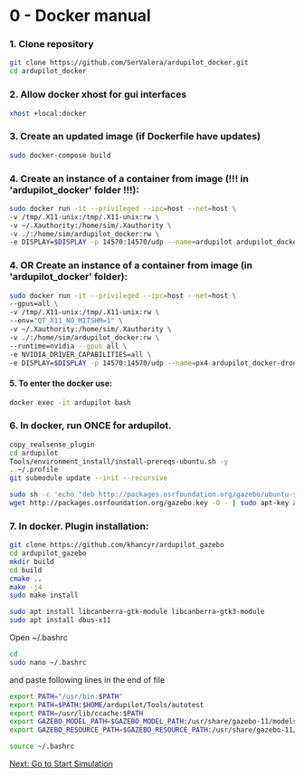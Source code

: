 # 0 - Docker manual

### 1. Clone repository
```bash
git clone https://github.com/SerValera/ardupilot_docker.git
cd ardupilot_docker
```

### 2. Allow docker xhost for gui interfaces
``` bash
xhost +local:docker
```

### 3. Create an updated image (if Dockerfile have updates)

```bash
sudo docker-compose build
```

### 4. Create an instance of a container from image (!!! in 'ardupilot_docker' folder !!!):
``` bash
sudo docker run -it --privileged --ipc=host --net=host \
-v /tmp/.X11-unix:/tmp/.X11-unix:rw \
-v ~/.Xauthority:/home/sim/.Xauthority \
-v ./:/home/sim/ardupilot_docker:rw \
-e DISPLAY=$DISPLAY -p 14570:14570/udp --name=ardupilot ardupilot_docker-drone_sim:latest bash
```


### 4. OR Create an instance of a container from image (in 'ardupilot_docker' folder):
``` bash
sudo docker run -it --privileged --ipc=host --net=host \
--gpus=all \
-v /tmp/.X11-unix:/tmp/.X11-unix:rw \
--env="QT_X11_NO_MITSHM=1" \
-v ~/.Xauthority:/home/sim/.Xauthority \
-v ./:/home/sim/ardupilot_docker:rw \
--runtime=nvidia --gpus all \
-e NVIDIA_DRIVER_CAPABILITIES=all \
-e DISPLAY=$DISPLAY -p 14570:14570/udp --name=px4 ardupilot_docker-drone_sim:latest bash
```

#### 5. To enter the docker use:
``` bash
docker exec -it ardupilot bash
```

### 6. In docker, run ONCE for ardupilot.
``` bash
copy_realsense_plugin
cd ardupilot
Tools/environment_install/install-prereqs-ubuntu.sh -y
. ~/.profile
git submodule update --init --recursive
```

``` bash
sudo sh -c 'echo "deb http://packages.osrfoundation.org/gazebo/ubuntu-stable `lsb_release -cs` main" > /etc/apt/sources.list.d/gazebo-stable.list'
wget http://packages.osrfoundation.org/gazebo.key -O - | sudo apt-key add -
```


### 7. In docker. Plugin installation:
``` bash
git clone https://github.com/khancyr/ardupilot_gazebo
cd ardupilot_gazebo
mkdir build
cd build
cmake ..
make -j4
sudo make install
```

``` bash
sudo apt install libcanberra-gtk-module libcanberra-gtk3-module
sudo apt install dbus-x11
```

Open ~/.bashrc

``` bash
cd 
sudo nano ~/.bashrc
```

and paste following lines in the end of file

``` bash
export PATH="/usr/bin:$PATH"
export PATH=$PATH:$HOME/ardupilot/Tools/autotest
export PATH=/usr/lib/ccache:$PATH
export GAZEBO_MODEL_PATH=$GAZEBO_MODEL_PATH:/usr/share/gazebo-11/models
export GAZEBO_RESOURCE_PATH=$GAZEBO_RESOURCE_PATH:/usr/share/gazebo-11/worlds
```

``` bash
source ~/.bashrc
```

[Next: Go to Start Simulation](1_sessions.md)